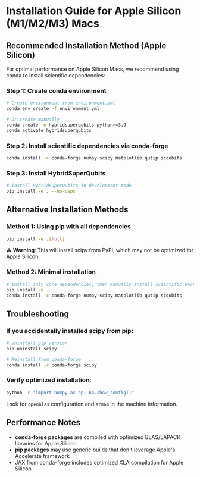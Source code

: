 # Installation Guide for Apple Silicon (M1/M2/M3) Macs

## Recommended Installation Method (Apple Silicon)

For optimal performance on Apple Silicon Macs, we recommend using conda to install scientific dependencies:

### Step 1: Create conda environment
```bash
# Create environment from environment.yml
conda env create -f environment.yml

# Or create manually
conda create -n hybridsuperqubits python>=3.9
conda activate hybridsuperqubits
```

### Step 2: Install scientific dependencies via conda-forge
```bash
conda install -c conda-forge numpy scipy matplotlib qutip scqubits
```

### Step 3: Install HybridSuperQubits
```bash
# Install HybridSuperQubits in development mode
pip install -e . --no-deps
```

## Alternative Installation Methods

### Method 1: Using pip with all dependencies
```bash
pip install -e .[full]
```
⚠️ **Warning**: This will install scipy from PyPI, which may not be optimized for Apple Silicon.

### Method 2: Minimal installation
```bash
# Install only core dependencies, then manually install scientific packages
pip install -e .
conda install -c conda-forge numpy scipy matplotlib qutip scqubits
```

## Troubleshooting

### If you accidentally installed scipy from pip:
```bash
# Uninstall pip version
pip uninstall scipy

# Reinstall from conda-forge
conda install -c conda-forge scipy
```

### Verify optimized installation:
```bash
python -c "import numpy as np; np.show_config()"
```
Look for `openblas` configuration and `arm64` in the machine information.

## Performance Notes

- **conda-forge packages** are compiled with optimized BLAS/LAPACK libraries for Apple Silicon
- **pip packages** may use generic builds that don't leverage Apple's Accelerate framework
- JAX from conda-forge includes optimized XLA compilation for Apple Silicon
